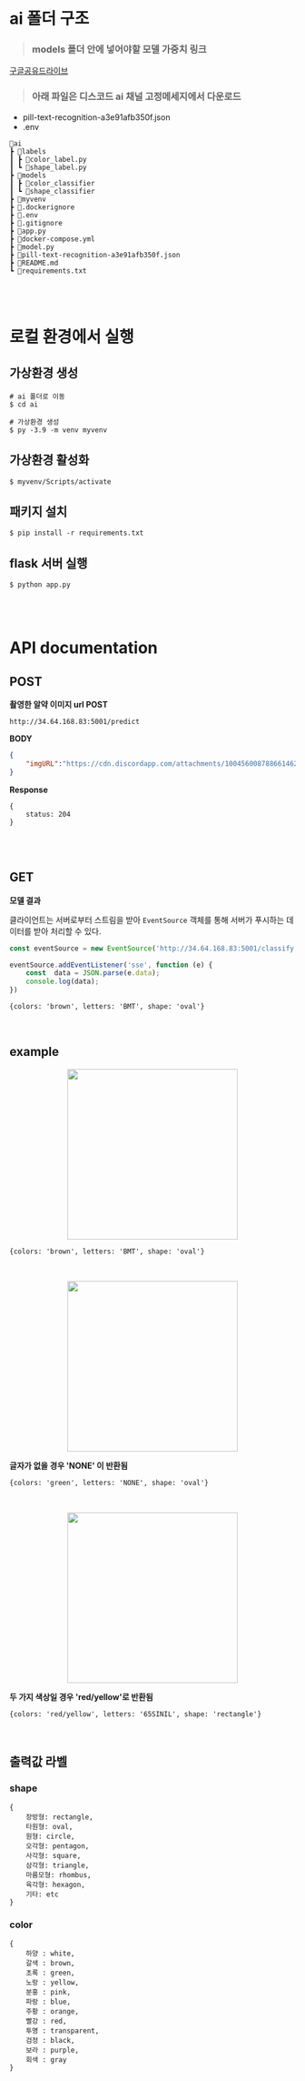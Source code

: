 # ai 폴더 구조

> ### models 폴더 안에 넣어야할 모델 가중치 링크 ###
[구글공유드라이브](https://drive.google.com/drive/folders/19w4LiKE6K9aR3a0vxnZSZuSkA3W7KjVP?usp=sharing)

> ### 아래 파일은 디스코드 ai 채널 고정메세지에서 다운로드 ###
-  pill-text-recognition-a3e91afb350f.json 
-  .env


```
📂ai
┣ 📂labels
┃ ┣ 📃color_label.py
┃ ┗ 📃shape_label.py
┣ 📂models
┃ ┣ 📂color_classifier
┃ ┗ 📂shape_classifier
┣ 📂myvenv
┣ 📃.dockerignore
┣ 📃.env
┣ 📃.gitignore
┣ 📃app.py
┣ 📃docker-compose.yml
┣ 📃model.py
┣ 📃pill-text-recognition-a3e91afb350f.json
┣ 📃README.md
┗ 📃requirements.txt
```

<br/>
<br/>

# 로컬 환경에서 실행

## 가상환경 생성
```
# ai 폴더로 이동
$ cd ai

# 가상환경 생성
$ py -3.9 -m venv myvenv
```

## 가상환경 활성화
```
$ myvenv/Scripts/activate
```

## 패키지 설치
```
$ pip install -r requirements.txt
```

## flask 서버 실행
```
$ python app.py
```

<br/>
<br/>

# API documentation

## POST

**촬영한 알약 이미지 url POST**
```
http://34.64.168.83:5001/predict
```
**BODY**
```json
{  
	"imgURL":"https://cdn.discordapp.com/attachments/1004560087886614620/1015072060688576533/20220902_103331.jpg"
}
```
**Response** 
```
{
	status: 204
}
```

<br/>
<br/>

## GET
**모델 결과**

클라이언트는 서버로부터 스트림을 받아 `EventSource` 객체를 통해 서버가 푸시하는 데이터를 받아 처리할 수 있다.

```js
const eventSource = new EventSource('http://34.64.168.83:5001/classify')

eventSource.addEventListener('sse', function (e) {
	const  data = JSON.parse(e.data);
	console.log(data);
})
```

```
{colors: 'brown', letters: 'BMT', shape: 'oval'}
```

<br/>

## example

<p align="center"><img  src="https://cdn.discordapp.com/attachments/1004560087886614620/1015069980682895441/20220902_102301.jpg"  width="300"></p>

```
{colors: 'brown', letters: 'BMT', shape: 'oval'}
```

<br/>

<p align="center"><img  src="https://cdn.discordapp.com/attachments/1004560087886614620/1015071710766170122/20220902_102945.jpg"  width="300"></p>

**글자가 없을 경우 'NONE' 이 반환됨**

```
{colors: 'green', letters: 'NONE', shape: 'oval'}
```

<br/>

<p align="center"><img  src="https://cdn.discordapp.com/attachments/977566878522294312/1019989326936952943/unknown.png"  width="300"></p>

**두 가지 색상일 경우 'red/yellow'로 반환됨**

```
{colors: 'red/yellow', letters: '65SINIL', shape: 'rectangle'}
```

<br/>

## 출력값 라벨

### shape
```
{
	장방형: rectangle, 
	타원형: oval,
	원형: circle, 
	오각형: pentagon, 
	사각형: square, 
	삼각형: triangle, 
	마름모형: rhombus, 
	육각형: hexagon, 
	기타: etc
}
```

### color

```
{
	하양 : white,
	갈색 : brown, 
	초록 : green, 
	노랑 : yellow, 
	분홍 : pink, 
	파랑 : blue, 
	주황 : orange, 
	빨강 : red, 
	투명 : transparent, 
	검정 : black, 
	보라 : purple, 
	회색 : gray
}
```